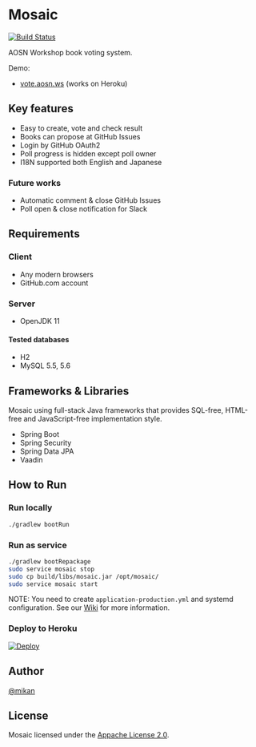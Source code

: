 # Mosaic

[![Build Status](https://travis-ci.org/aosn/mosaic.svg?branch=develop)](https://travis-ci.org/aosn/mosaic)

AOSN Workshop book voting system.

Demo:

* [vote.aosn.ws](https://vote.aosn.ws) (works on Heroku)

## Key features

* Easy to create, vote and check result
* Books can propose at GitHub Issues
* Login by GitHub OAuth2
* Poll progress is hidden except poll owner
* I18N supported both English and Japanese

### Future works

* Automatic comment & close GitHub Issues
* Poll open & close notification for Slack

## Requirements

### Client

* Any modern browsers
* GitHub.com account

### Server

* OpenJDK 11

#### Tested databases

* H2
* MySQL 5.5, 5.6

## Frameworks & Libraries

Mosaic using full-stack Java frameworks that provides SQL-free, HTML-free and JavaScript-free implementation style.

* Spring Boot
* Spring Security 
* Spring Data JPA
* Vaadin

## How to Run

### Run locally

```bash
./gradlew bootRun
```

### Run as service

```bash
./gradlew bootRepackage
sudo service mosaic stop
sudo cp build/libs/mosaic.jar /opt/mosaic/
sudo service mosaic start
```

NOTE: You need to create `application-production.yml` and systemd configuration.
See our [Wiki](https://github.com/aosn/mosaic/wiki) for more information.

### Deploy to Heroku

[![Deploy](https://www.herokucdn.com/deploy/button.svg)](https://heroku.com/deploy?template=https://github.com/aosn/mosaic)

## Author

[@mikan](https://github.com/mikan)

## License

Mosaic licensed under the [Appache License 2.0](LICENSE).
